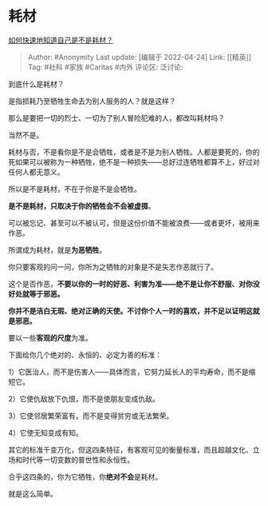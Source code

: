 # 耗材
[如何快速地知道自己是不是耗材？](https://www.zhihu.com/question/528930782/answer/2454431190)

> Author: #Anonymity
> Last update: [编辑于 2022-04-24]
> Link: [[精英]]
> Tag: #社科 #家族 #Caritas #内外
> 评论区:
> 泛讨论:

到底什么是耗材？

是指损耗乃至牺牲生命去为别人服务的人？就是这样？

那么是要把一切的烈士、一切为了别人冒险犯难的人，都改叫耗材吗？

当然不是。

耗材与否，不是看你是不是会牺牲，或者是不是为别人牺牲。人都是要死的，你的死如果可以被称为一种牺牲，绝不是一种损失——总好过连牺牲都算不上，好过对任何人都无意义。

所以是不是耗材，不在于你是不是会牺牲。

**是不是耗材，只取决于你的牺牲会不会被虚掷**。

可以被忘记、甚至可以不被认可，但是这份价值不能被浪费——或者更坏，被用来作恶。

所谓成为耗材，就是**为恶牺牲**。

你只要客观的问一问，你所为之牺牲的对象是不是矢志作恶就行了。

这个是否作恶，**不要以你的一时的好恶、利害为准——绝不是让你不舒服、对你没好处就等于邪恶。**

**你并不是洁白无瑕、绝对正确的天使。不讨你个人一时的喜欢，并不足以证明这就是邪恶。**

要以一些**客观的尺度**为准。

下面给你几个绝对的、永恒的、必定为善的标准：

1）它医治人，而不是伤害人——具体而言，它努力延长人的平均寿命，而不是缩短它。

2）它使仇敌放下仇恨，而不是使朋友变成仇敌。

3）它使邻居繁荣富有，而不是变得贫穷或无法繁荣。

4）它使无知变成有知。

其它的标准千变万化，但这四条特征，有客观可见的衡量标准，而且超越文化、立场和时代等一切变数的普世性和永恒性。

合乎这四条的，你为它牺牲，你**绝对不会**是耗材。

就是这么简单。
